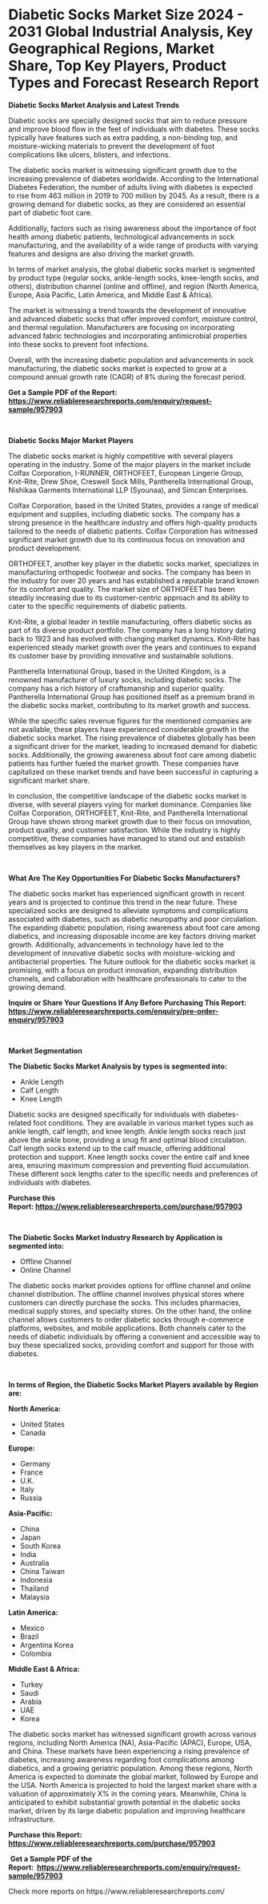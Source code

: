 <p><h1>Diabetic Socks Market Size 2024 - 2031 Global Industrial Analysis, Key Geographical Regions, Market Share, Top Key Players, Product Types and Forecast Research Report</h1></p><p><strong>Diabetic Socks Market Analysis and Latest Trends</strong></p>
<p><p>Diabetic socks are specially designed socks that aim to reduce pressure and improve blood flow in the feet of individuals with diabetes. These socks typically have features such as extra padding, a non-binding top, and moisture-wicking materials to prevent the development of foot complications like ulcers, blisters, and infections.</p><p>The diabetic socks market is witnessing significant growth due to the increasing prevalence of diabetes worldwide. According to the International Diabetes Federation, the number of adults living with diabetes is expected to rise from 463 million in 2019 to 700 million by 2045. As a result, there is a growing demand for diabetic socks, as they are considered an essential part of diabetic foot care.</p><p>Additionally, factors such as rising awareness about the importance of foot health among diabetic patients, technological advancements in sock manufacturing, and the availability of a wide range of products with varying features and designs are also driving the market growth.</p><p>In terms of market analysis, the global diabetic socks market is segmented by product type (regular socks, ankle-length socks, knee-length socks, and others), distribution channel (online and offline), and region (North America, Europe, Asia Pacific, Latin America, and Middle East & Africa).</p><p>The market is witnessing a trend towards the development of innovative and advanced diabetic socks that offer improved comfort, moisture control, and thermal regulation. Manufacturers are focusing on incorporating advanced fabric technologies and incorporating antimicrobial properties into these socks to prevent foot infections.</p><p>Overall, with the increasing diabetic population and advancements in sock manufacturing, the diabetic socks market is expected to grow at a compound annual growth rate (CAGR) of 8% during the forecast period.</p></p>
<p><strong>Get a Sample PDF of the Report:&nbsp; <a href="https://www.reliableresearchreports.com/enquiry/request-sample/957903">https://www.reliableresearchreports.com/enquiry/request-sample/957903</a></strong></p>
<p>&nbsp;</p>
<p><strong>Diabetic Socks Major Market Players</strong></p>
<p><p>The diabetic socks market is highly competitive with several players operating in the industry. Some of the major players in the market include Colfax Corporation, I-RUNNER, ORTHOFEET, European Lingerie Group, Knit-Rite, Drew Shoe, Creswell Sock Mills, Pantherella International Group, Nishikaa Garments International LLP (Syounaa), and Simcan Enterprises.</p><p>Colfax Corporation, based in the United States, provides a range of medical equipment and supplies, including diabetic socks. The company has a strong presence in the healthcare industry and offers high-quality products tailored to the needs of diabetic patients. Colfax Corporation has witnessed significant market growth due to its continuous focus on innovation and product development.</p><p>ORTHOFEET, another key player in the diabetic socks market, specializes in manufacturing orthopedic footwear and socks. The company has been in the industry for over 20 years and has established a reputable brand known for its comfort and quality. The market size of ORTHOFEET has been steadily increasing due to its customer-centric approach and its ability to cater to the specific requirements of diabetic patients.</p><p>Knit-Rite, a global leader in textile manufacturing, offers diabetic socks as part of its diverse product portfolio. The company has a long history dating back to 1923 and has evolved with changing market dynamics. Knit-Rite has experienced steady market growth over the years and continues to expand its customer base by providing innovative and sustainable solutions.</p><p>Pantherella International Group, based in the United Kingdom, is a renowned manufacturer of luxury socks, including diabetic socks. The company has a rich history of craftsmanship and superior quality. Pantherella International Group has positioned itself as a premium brand in the diabetic socks market, contributing to its market growth and success.</p><p>While the specific sales revenue figures for the mentioned companies are not available, these players have experienced considerable growth in the diabetic socks market. The rising prevalence of diabetes globally has been a significant driver for the market, leading to increased demand for diabetic socks. Additionally, the growing awareness about foot care among diabetic patients has further fueled the market growth. These companies have capitalized on these market trends and have been successful in capturing a significant market share.</p><p>In conclusion, the competitive landscape of the diabetic socks market is diverse, with several players vying for market dominance. Companies like Colfax Corporation, ORTHOFEET, Knit-Rite, and Pantherella International Group have shown strong market growth due to their focus on innovation, product quality, and customer satisfaction. While the industry is highly competitive, these companies have managed to stand out and establish themselves as key players in the market.</p></p>
<p>&nbsp;</p>
<p><strong>What Are The Key Opportunities For Diabetic Socks Manufacturers?</strong></p>
<p><p>The diabetic socks market has experienced significant growth in recent years and is projected to continue this trend in the near future. These specialized socks are designed to alleviate symptoms and complications associated with diabetes, such as diabetic neuropathy and poor circulation. The expanding diabetic population, rising awareness about foot care among diabetics, and increasing disposable income are key factors driving market growth. Additionally, advancements in technology have led to the development of innovative diabetic socks with moisture-wicking and antibacterial properties. The future outlook for the diabetic socks market is promising, with a focus on product innovation, expanding distribution channels, and collaboration with healthcare professionals to cater to the growing demand.</p></p>
<p><strong>Inquire or Share Your Questions If Any Before Purchasing This Report: <a href="https://www.reliableresearchreports.com/enquiry/pre-order-enquiry/957903">https://www.reliableresearchreports.com/enquiry/pre-order-enquiry/957903</a></strong></p>
<p>&nbsp;</p>
<p><strong>Market Segmentation</strong></p>
<p><strong>The Diabetic Socks Market Analysis by types is segmented into:</strong></p>
<p><ul><li>Ankle Length</li><li>Calf Length</li><li>Knee Length</li></ul></p>
<p><p>Diabetic socks are designed specifically for individuals with diabetes-related foot conditions. They are available in various market types such as ankle length, calf length, and knee length. Ankle length socks reach just above the ankle bone, providing a snug fit and optimal blood circulation. Calf length socks extend up to the calf muscle, offering additional protection and support. Knee length socks cover the entire calf and knee area, ensuring maximum compression and preventing fluid accumulation. These different sock lengths cater to the specific needs and preferences of individuals with diabetes.</p></p>
<p><strong>Purchase this Report:&nbsp;<a href="https://www.reliableresearchreports.com/purchase/957903">https://www.reliableresearchreports.com/purchase/957903</a></strong></p>
<p>&nbsp;</p>
<p><strong>The Diabetic Socks Market Industry Research by Application is segmented into:</strong></p>
<p><ul><li>Offline Channel</li><li>Online Channel</li></ul></p>
<p><p>The diabetic socks market provides options for offline channel and online channel distribution. The offline channel involves physical stores where customers can directly purchase the socks. This includes pharmacies, medical supply stores, and specialty stores. On the other hand, the online channel allows customers to order diabetic socks through e-commerce platforms, websites, and mobile applications. Both channels cater to the needs of diabetic individuals by offering a convenient and accessible way to buy these specialized socks, providing comfort and support for those with diabetes.</p></p>
<p>&nbsp;</p>
<p><strong>In terms of Region, the Diabetic Socks Market Players available by Region are:</strong></p>
<p>
    <p> <strong> North America: </strong>
        <ul>
            <li>United States</li>
            <li>Canada</li>
        </ul>
        </p> 
    <p> <strong> Europe: </strong>
        <ul>
            <li>Germany</li>
            <li>France</li>
            <li>U.K.</li>
            <li>Italy</li>
            <li>Russia</li>
        </ul>
        </p> 
    <p> <strong> Asia-Pacific: </strong>
        <ul>
            <li>China</li>
            <li>Japan</li>
            <li>South Korea</li>
            <li>India</li>
            <li>Australia</li>
            <li>China Taiwan</li>
            <li>Indonesia</li>
            <li>Thailand</li>
            <li>Malaysia</li>
        </ul>
        </p> 
    <p> <strong> Latin America: </strong>
        <ul>
            <li>Mexico</li>
            <li>Brazil</li>
            <li>Argentina Korea</li>
            <li>Colombia</li>
        </ul>
        </p> 
    <p> <strong> Middle East & Africa: </strong>
        <ul>
            <li>Turkey</li>
            <li>Saudi</li>
            <li>Arabia</li>
            <li>UAE</li>
            <li>Korea</li>
        </ul>
    </p>
    </p>
<p><p>The diabetic socks market has witnessed significant growth across various regions, including North America (NA), Asia-Pacific (APAC), Europe, USA, and China. These markets have been experiencing a rising prevalence of diabetes, increasing awareness regarding foot complications among diabetics, and a growing geriatric population. Among these regions, North America is expected to dominate the global market, followed by Europe and the USA. North America is projected to hold the largest market share with a valuation of approximately X% in the coming years. Meanwhile, China is anticipated to exhibit substantial growth potential in the diabetic socks market, driven by its large diabetic population and improving healthcare infrastructure.</p></p>
<p><strong>Purchase this Report: <a href="https://www.reliableresearchreports.com/purchase/957903">https://www.reliableresearchreports.com/purchase/957903</a></strong></p>
<p>&nbsp;<strong>Get a Sample PDF of the Report:&nbsp;&nbsp;<a href="https://www.reliableresearchreports.com/enquiry/request-sample/957903">https://www.reliableresearchreports.com/enquiry/request-sample/957903</a></strong></p>
<p><strong></strong></p>
<p>Check more reports on https://www.reliableresearchreports.com/</p>
